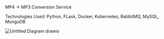 MP4 -> MP3 Conversion Service 

Technologies Used: Python, FLask, Docker, Kubernetes, RabbitMQ, MySQL, MongoDB

![Untitled Diagram drawio](https://github.com/AllanT102/MP4Converter/assets/92118801/e0d7cc17-3ef0-4068-bc33-30fd1ec13ab2)

